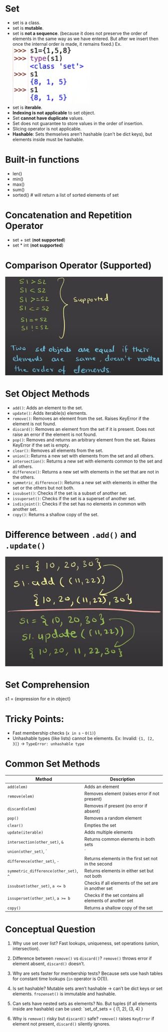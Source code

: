 # Set
- set is a class.
- set is **mutable**.
- set is **not a sequence**. (because it does not preserve the order of elements in the same way as we have entered. But after we insert then once the internal order is made, it remains fixed.)
Ex.
![alt text](set_creation.png)
- set is **iterable**.
- **Indexing is not applicable** to set object.
- Set **cannot have duplicate** values.
- Set does not guarantee to store values in the order of insertion.
- Slicing operator is not applicable.
- **Hashable**: Sets themselves aren’t hashable (can't be dict keys), but elements inside must be hashable.

# Built-in functions
- len()
- min()
- max()
- sum()
- sorted() # will return a list of sorted elements of set

# Concatenation and Repetition Operator
- set + set (**not supported**)
- set * int (**not supported**)

# Comparison Operator (Supported)
![alt text](comparison_in_set.png)

# Set Object Methods
- `add()`: Adds an element to the set.
- `update()`: Adds iterable(s) elements.
- `remove()`: Removes an element from the set. Raises KeyError if the element is not found.
- `discard()`: Removes an element from the set if it is present. Does not raise an error if the element is not found.
- `pop()`: Removes and returns an arbitrary element from the set. Raises KeyError if the set is empty.
- `clear()`: Removes all elements from the set.
- `union()`: Returns a new set with elements from the set and all others.
- `intersection()`: Returns a new set with elements common to the set and all others.
- `difference()`: Returns a new set with elements in the set that are not in the others.
- `symmetric_difference()`: Returns a new set with elements in either the set or the others but not both.
- `issubset()`: Checks if the set is a subset of another set.
- `issuperset()`: Checks if the set is a superset of another set.
- `isdisjoint()`: Checks if the set has no elements in common with another set.
- `copy()`: Returns a shallow copy of the set.

# Difference between `.add()` and `.update()`
![alt text](diff_between_add_update.png)

# Set Comprehension
s1 = {expression for e in object}

# Tricky Points:
- Fast membership checks (`x in s` - `O(1)`)
- Unhashable types (like lists) cannot be elements.
Ex: Invalid: `{1, [2, 3]}` → `TypeError: unhashable type`

# Common Set Methods
| Method             | Description                                   |
| ------------------ | --------------------------------------------- |
| `add(elem)`        | Adds an element                               |
| `remove(elem)`     | Removes element (raises error if not present) |
| `discard(elem)`    | Removes if present (no error if absent)       |
| `pop()`            | Removes a random element                      |
| `clear()`          | Empties the set                               |
| `update(iterable)` | Adds multiple elements                        |
| `intersection(other_set)`, `&` | Returns common elements in both sets |
| `union(other_set)`, `|` | Returns all unique elements from both sets   |
| `difference(other_set)`, `-` | Returns elements in the first set not in the second |
| `symmetric_difference(other_set)`, `^` | Returns elements in either set but not both |
| `issubset(other_set)`, `a <= b` | Checks if all elements of the set are in another set |
| `issuperset(other_set)`, `a >= b` | Checks if the set contains all elements of another set |
| `copy()`          | Returns a shallow copy of the set            |

# Conceptual Question
1. Why use set over list?
Fast lookups, uniqueness, set operations (union, intersection).

2. Difference between `remove()` vs `discard()`?
`remove()` throws error if element absent, `discard()` doesn’t.

3. Why are sets faster for membership tests?
Because sets use hash tables for constant time lookups (`in` operator is O(1)).

4. Is set hashable?
Mutable sets aren’t hashable → can’t be dict keys or set elements.
`frozenset()` is immutable and hashable.

5. Can sets have nested sets as elements?
No. But tuples (if all elements inside are hashable) can be used:
`set_of_sets = { (1, 2), (3, 4) }

6. Why is `remove()` risky but `discard()` safe?
`remove()` raises `KeyError` if element not present, `discard()` silently ignores.



